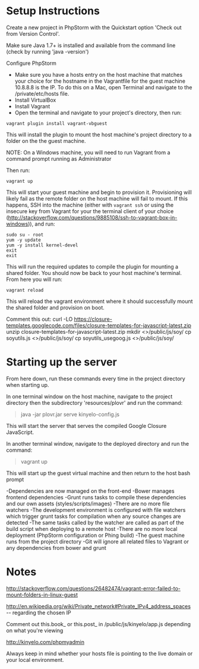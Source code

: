 
# Setup Instructions

Create a new project in PhpStorm with the Quickstart option 'Check out from Version Control'.

Make sure Java 1.7+ is installed and available from the command line (check by running 'java -version')

Configure PhpStorm

- Make sure you have a hosts entry on the host machine that matches your choice for the hostname in the Vagrantfile for the guest machine
10.8.8.8 is the IP. To do this on a Mac, open Terminal and navigate to the /private/etc/hosts file.
- Install VirtualBox
- Install Vagrant
- Open the terminal and navigate to your project's directory, then run:
```
vagrant plugin install vagrant-vbguest
```
This will install the plugin to mount the host machine's project directory to a folder on the the guest machine.

NOTE: On a Windows machine, you will need to run Vagrant from a command prompt running as Administrator

Then run:
```
vagrant up
```
This will start your guest machine and begin to provision it. Provisioning will likely fail as the remote folder on
the host machine will fail to mount. If this happens, SSH into the machine (either with `vagrant ssh` or using the
insecure key from Vagrant for your the terminal client of your choice
(http://stackoverflow.com/questions/9885108/ssh-to-vagrant-box-in-windows)), and run:
```
sudo su - root
yum -y update
yum -y install kernel-devel
exit
exit
```
This will run the required updates to compile the plugin for mounting a shared folder. You should now be back to your
host machine's terminal. From here you will run:
```
vagrant reload
```
This will reload the vagrant environment where it should successfully mount the shared folder and provision on boot.

Comment this out:
curl -LO https://closure-templates.googlecode.com/files/closure-templates-for-javascript-latest.zip
unzip closure-templates-for-javascript-latest.zip
mkdir <<project directory>>/public/js/soy/
cp soyutils.js <<project directory>>/public/js/soy/
cp soyutils_usegoog.js <<project directory>>/public/js/soy/


# Starting up the server

From here down, run these commands every time in the project directory when starting up.

In one terminal window on the host machine, navigate to the project directory then the subdirectory 'resources/plovr' and run the command:

> java -jar plovr.jar serve kinyelo-config.js

This will start the server that serves the compiled Google Closure JavaScript.

In another terminal window, navigate to the deployed directory and run the command:

> vagrant up

This will start up the guest virtual machine and then return to the host bash prompt


-Dependencies are now managed on the front-end
	-Bower manages frontend dependencies
	-Grunt runs tasks to compile these dependencies and our own assets (styles/scripts/images)
-There are no more file watchers
	-The development environment is configured with file watchers which trigger grunt tasks for compilation when
	any source changes are detected
	-The same tasks called by the watcher are called as part of the build script when deploying to a remote host
-There are no more local deployment (PhpStorm configuration or Phing build)
	-The guest machine runs from the project directory
	-Git will ignore all related files to Vagrant or any dependencies from bower and grunt


# Notes

http://stackoverflow.com/questions/26482474/vagrant-error-failed-to-mount-folders-in-linux-guest

http://en.wikipedia.org/wiki/Private_network#Private_IPv4_address_spaces -- regarding the chosen IP

Comment out this.book_ or this.post_ in /public/js/kinyelo/app.js depending on what you're viewing


http://kinyelo.com/phpmyadmin

Always keep in mind whether your hosts file is pointing to the live domain or your local environment.
